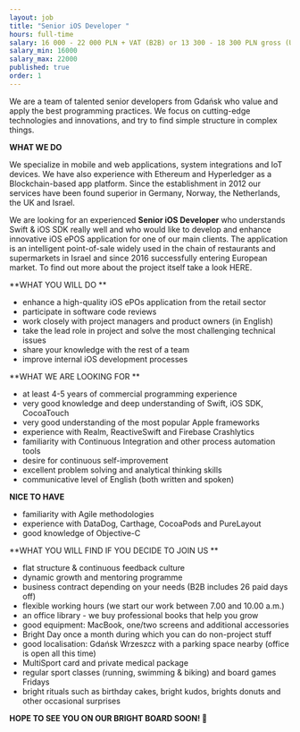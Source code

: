 ```yaml
---
layout: job
title: "Senior iOS Developer "
hours: full-time
salary: 16 000 - 22 000 PLN + VAT (B2B) or 13 300 - 18 300 PLN gross (UoP) 
salary_min: 16000
salary_max: 22000
published: true
order: 1
---
```

We are a team of talented senior developers from Gdańsk who value and apply the best programming practices. We focus on cutting-edge technologies and innovations, and try to find simple structure in complex things. 

**WHAT WE DO**

We specialize in mobile and web applications, system integrations and IoT devices. We have also experience with Ethereum and Hyperledger as a Blockchain-based app platform. Since the establishment in 2012 our services have been found superior in Germany, Norway, the Netherlands, the UK and Israel.  

We are looking for an experienced **Senior iOS Developer** who understands Swift & iOS SDK really well and who would like to develop and enhance innovative iOS ePOS application for one of our main clients. The application is an intelligent point-of-sale widely used in the chain of restaurants and supermarkets in Israel and since 2016 successfully entering European market. To find out more about the project itself take a look HERE. 

**WHAT YOU WILL DO **

* enhance a high-quality iOS ePOs application from the retail sector
* participate in software code reviews
* work closely with project managers and product owners (in English) 
* take the lead role in project and solve the most challenging technical issues
* share your knowledge with the rest of a team
* improve internal iOS development processes

**WHAT WE ARE LOOKING FOR **

* at least 4-5 years of commercial programming experience 
* very good knowledge and deep understanding of Swift, iOS SDK, CocoaTouch
* very good understanding of the most popular Apple frameworks
* experience with Realm, ReactiveSwift and Firebase Crashlytics
* familiarity with Continuous Integration and other process automation tools 
* desire for continuous self-improvement
* excellent problem solving and analytical thinking skills 
* communicative level of English (both written and spoken) 

**NICE TO HAVE**

* familiarity with Agile methodologies 
* experience with DataDog, Carthage, CocoaPods and PureLayout
* good knowledge of Objective-C 

**WHAT YOU WILL FIND IF YOU DECIDE TO JOIN US **

* flat structure & continuous feedback culture 
* dynamic growth and mentoring programme 
* business contract depending on your needs (B2B includes 26 paid days off) 
* flexible working hours (we start our work between 7.00 and 10.00 a.m.)
* an office library - we buy professional books that help you grow
* good equipment: MacBook, one/two screens and additional accessories
* Bright Day once a month during which you can do non-project stuff
* good localisation: Gdańsk Wrzeszcz with a parking space nearby (office is open all this time) 
* MultiSport card and private medical package
* regular sport classes (running, swimming & biking) and board games Fridays 
* bright rituals such as birthday cakes, bright kudos, brights donuts and other occasional surprises 


**HOPE TO SEE YOU ON OUR BRIGHT BOARD SOON! 🙂**

